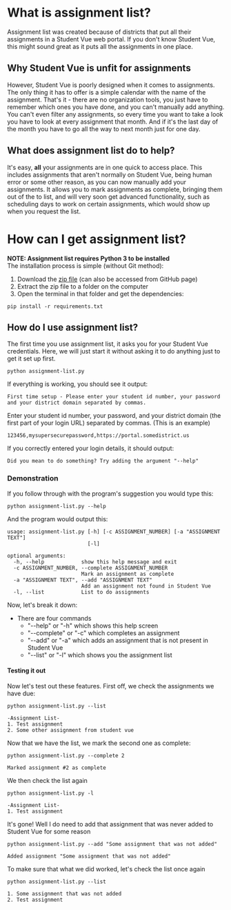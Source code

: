 # What is assignment list?
Assignment list was created because of districts that put all their assignments in a Student Vue web portal. If you don't know Student Vue, this might sound great as it puts all the assignments in one place. 
## Why Student Vue is unfit for assignments
However, Student Vue is poorly designed when it comes to assignments. The only thing it has to offer is a simple calendar with the name of the assignment. That's it - there are no organization tools, you just have to remember which ones you have done, and you can't manually add anything. You can't even filter any assignments, so every time you want to take a look you have to look at every assignment that month. And if it's the last day of the month you have to go all the way to next month just for one day.
## What does assignment list do to help?
It's easy, **all** your assignments are in one quick to access place. This includes assignments that aren't normally on Student Vue, being human error or some other reason, as you can now manually add your assignments. It allows you to mark assignments as complete, bringing them out of the to list, and will very soon get advanced functionality, such as scheduling days to work on certain assignments, which would show up when you request the list.
# How can I get assignment list?
**NOTE: Assignment list requires Python 3 to be installed**<br>
The installation process is simple (without Git method):
1. Download the [zip file](https://github.com/Whodiduexpect/assignment-list/archive/master.zip) (can also be accessed from GitHub page)
2. Extract the zip file to a folder on the computer
3. Open the terminal in that folder and get the dependencies:
```
pip install -r requirements.txt
```
## How do I use assignment list?
The first time you use assignment list, it asks you for your Student Vue credentials. Here, we will just start it without asking it to do anything just to get it set up first.
```
python assignment-list.py
```
If everything is working, you should see it output:
```
First time setup - Please enter your student id number, your password and your district domain separated by commas.
```
Enter your student id number, your password, and your district domain (the first part of your login URL) separated by commas.
(This is an example)
```
123456,mysupersecurepassword,https://portal.somedistrict.us
```
If you correctly entered your login details, it should output:
```
Did you mean to do something? Try adding the argument "--help"
```
### Demonstration
If you follow through with the program's suggestion you would type this:
```
python assignment-list.py --help
```
And the program would output this:
```
usage: assignment-list.py [-h] [-c ASSIGNMENT_NUMBER] [-a "ASSIGNMENT TEXT"]
                          [-l]

optional arguments:
  -h, --help            show this help message and exit
  -c ASSIGNMENT_NUMBER, --complete ASSIGNMENT_NUMBER
                        Mark an assignment as complete
  -a "ASSIGNMENT TEXT", --add "ASSIGNMENT TEXT"
                        Add an assignment not found in Student Vue
  -l, --list            List to do assignments
```
Now, let's break it down:
* There are four commands
    - "--help" or "-h" which shows this help screen
    - "--complete" or "-c" which completes an assignment
    - "--add" or "-a" which adds an assignment that is not present in Student Vue
    - "--list" or "-l" which shows you the assignment list
#### Testing it out
Now let's test out these features.
First off, we check the assignments we have due:
```
python assignment-list.py --list
```
```
-Assignment List-
1. Test assignment
2. Some other assignment from student vue
```
Now that we have the list, we mark the second one as complete:
```
python assignment-list.py --complete 2
```
```
Marked assignment #2 as complete
```
We then check the list again
```
python assignment-list.py -l
```
```
-Assignment List-
1. Test assignment
```
It's gone! Well I do need to add that assignment that was never added to Student Vue for some reason
```
python assignment-list.py --add "Some assignment that was not added"
```
```
Added assignment "Some assignment that was not added"
```
To make sure that what we did worked, let's check the list once again
```
python assignment-list.py --list
```
```
1. Some assignment that was not added
2. Test assignment
```

